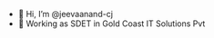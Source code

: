 - 👋 Hi, I’m @jeevaanand-cj
- 👀 Working as SDET in Gold Coast IT Solutions Pvt

<!---
jeevaanand-cj/jeevaanand-cj is a ✨ special ✨ repository because its `README.md` (this file) appears on your GitHub profile.
You can click the Preview link to take a look at your changes.
--->
